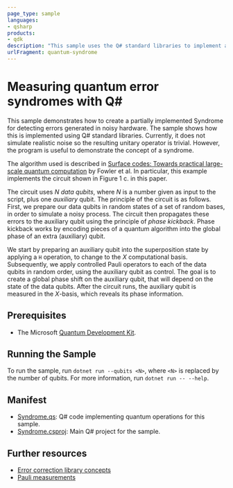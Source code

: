 ```yaml
---
page_type: sample
languages:
- qsharp
products:
- qdk
description: "This sample uses the Q# standard libraries to implement a syndrome for detecting errors in a given number of data qubits."
urlFragment: quantum-syndrome
---
```


# Measuring quantum error syndromes with Q\#

This sample demonstrates how to create a partially implemented Syndrome for detecting errors generated in noisy hardware. The sample shows how this is implemented using Q# standard libraries. Currently, it does not simulate realistic noise so the resulting unitary operator is trivial. However, the program is useful to demonstrate the concept of a syndrome.

The algorithm used is described in [Surface codes: Towards practical large-scale quantum computation](https://arxiv.org/abs/1208.0928) by Fowler et al. In particular, this example implements the circuit shown in Figure 1 c. in this paper.

The circuit uses _N data qubits_, where _N_ is a number given as input to the script, plus one _auxiliary_ qubit. The principle of the circuit is as follows. First, we prepare our data qubits in random states of a set of random bases, in order to simulate a noisy process. The circuit then propagates these errors to the auxiliary qubit using the principle of _phase kickback_. Phase kickback works by encoding pieces of a quantum algorithm into the global phase of an extra (auxiliary) qubit.

We start by preparing an auxiliary qubit into the superposition state by applying a `H` operation, to change to the _X_ computational basis. Subsequently, we apply controlled Pauli operators to each of the data qubits in random order, using the auxiliary qubit as control. The goal is to create a global phase shift on the auxiliary qubit, that will depend on the state of the data qubits. After the circuit runs, the auxiliary qubit is measured in the _X_-basis, which reveals its phase information.

## Prerequisites

- The Microsoft [Quantum Development Kit](https://docs.microsoft.com/azure/quantum/install-overview-qdk/).

## Running the Sample

To run the sample, run `dotnet run --qubits <N>`, where `<N>` is replaced by the number of qubits. For more information, run `dotnet run -- --help`.

## Manifest

- [Syndrome.qs](https://github.com/microsoft/Quantum/blob/main/samples/error-correction/syndrome/Syndrome.qs): Q# code implementing quantum operations for this sample.
- [Syndrome.csproj](https://github.com/microsoft/Quantum/blob/main/samples/error-correction/syndrome/Syndrome.csproj): Main Q# project for the sample.

## Further resources

- [Error correction library concepts](https://docs.microsoft.com/azure/quantum/user-guide/libraries/standard/error-correction)
- [Pauli measurements](https://docs.microsoft.com/azure/quantum/concepts-pauli-measurements)
